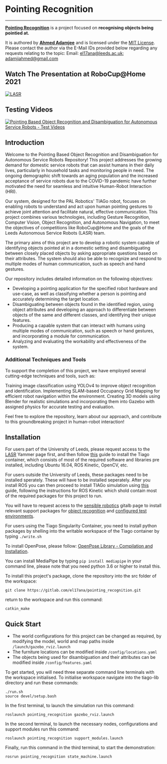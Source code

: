 
# Pointing Recognition
----------------- 

[**Pointing Recognition**](https://gitlab.com/el17ana/pointing_recognition) is a project focused on **recognising objects being pointied at.**

It is authored by [**Ahmed Adamjee**](https://www.linkedin.com/in/ahmedadamjee/) and is licensed under the [MIT License](https://gitlab.com/el17ana/pointing_recognition/-/blob/master/LICENSE).
Please contact the author via the E-Mail IDs provided below regarding any requests relating to the topic:
Email: [el17ana@leeds.ac.uk](mailto:el17ana@leeds.ac.uk); [adamjiahmed@gmail.com](mailto:adamjiahmed@gmail.com)

## Watch The Presentation at RoboCup@Home 2021

[![LASR
](http://i3.ytimg.com/vi/-IYFWRORLpc/hqdefault.jpg)](https://youtu.be/-IYFWRORLpc)

## Testing Videos

[![Pointing Based Object Recognition and Disambiguation for Autonomous Service Robots - Test Videos
](http://i3.ytimg.com/vi/1f78WHAk3IQ/hqdefault.jpg)](https://youtu.be/1f78WHAk3IQ)

## Introduction
Welcome to the Pointing Based Object Recognition and Disambiguation for Autonomous Service Robots Repository! This project addresses the growing demand for domestic service robots that can assist humans in their daily lives, particularly in household tasks and monitoring people in need. The ongoing demographic shift towards an aging population and the increased acceptance of service robots due to the COVID-19 pandemic have further motivated the need for seamless and intuitive Human-Robot Interaction (HRI).

Our system, designed for the PAL Robotics' TIAGo robot, focuses on enabling robots to understand and act upon human pointing gestures to achieve joint attention and facilitate natural, effective communication. This project combines various technologies, including Gesture Recognition, Computer Vision, Object Recognition, and Autonomous Navigation, to meet the objectives of competitions like RoboCup@Home and the goals of the Leeds Autonomous Service Robots (LASR) team.

The primary aims of this project are to develop a robotic system capable of identifying objects pointed at in a domestic setting and disambiguating between closely placed objects by asking appropriate questions based on their attributes. The system should also be able to recognize and respond to multiple modes of human communication, such as speech and hand gestures.

Our repository includes detailed information on the following objectives:

 - Developing a pointing application for the specified robot hardware and use-case, as well as classifying whether a person is pointing and accurately determining the target location.
 - Disambiguating between objects found in the identified region, using object attributes and developing an approach to differentiate between objects of the same and different classes, and identifying their unique features.
 - Producing a capable system that can interact with humans using multiple modes of communication, such as speech or hand gestures, and incorporating a module for communication.
 - Analyzing and evaluating the workability and effectiveness of the system.
 
### Additional Techniques and Tools
To support the completion of this project, we have employed several cutting-edge techniques and tools, such as:

Training image classification using YOLOv4 to improve object recognition and identification.
Implementing SLAM-based Occupancy Grid Mapping for efficient robot navigation within the environment.
Creating 3D models using Blender for realistic simulations and incorporating them into Gazebo with assigned physics for accurate testing and evaluation.

Feel free to explore the repository, learn about our approach, and contribute to this groundbreaking project in human-robot interaction!

## Installation

For users part of the University of Leeds, please request access to the [LASR](https://web.yammer.com/main/groups/eyJfdHlwZSI6Ikdyb3VwIiwiaWQiOiIxNjA0NDI1NyJ9/all) Yammer page first, and then follow [this](https://gitlab.com/el17ana/pointing_recognition/install_tiago_container) guide to install the Tiago container, which consists of most of the required software and libraries pre installed, including Ubuntu 16.04, ROS Kinetic, OpenCV, etc.

For users outside the University of Leeds, these packages need to be installed sperately. These will have to be installed seperately. After you install ROS you can then proceed to install TIAGo simulation using [this](http://wiki.ros.org/Robots/TIAGo/Tutorials/Installation/TiagoSimulation) guide, following the instructions for ROS Kinetic which shold contain most of the required packages for this project to run.

You will have to request access to the [sensible robotics](https://gitlab.com/sensible-robots) gitalb page to install relevant support packages for [object recognition](https://gitlab.com/sensible-robots/lasr_object_detection_yolo) and [configured test environments](https://gitlab.com/sensible-robots/custom_worlds/-/tree/for_pointing_recognition/).

For users using the Tiago Singularity Container, you need to install python packages by shelling into the writable workspace of the Tiago container by typing `./write.sh`

To install OpenPose, please follow: [OpenPose Library - Compilation and Installation](https://github.com/tramper2/openpose/blob/master/doc/installation.md).

You can install MediaPipe by typing `pip install mediapipe` in your command line, please note that you need python 3.6 or higher to install this.


To install this project's package, clone the repository into the src folder of the workspace:
```
git clone https://gitlab.com/el17ana/pointing_recognition.git
```
return to the workspace and run this command:
```
catkin_make
```

## Quick Start

 - The world configurations for this project can be changed as required,
   by modifying the model, world and map paths inside  `/launch/gazebo_rviz.launch`
 - The furniture locations can be modified inside `/config/locations.yaml`
 - The objects being used for disambiguation and their attributes can be modified inside `/config/features.yaml`

To get started, you will need three separate command line terminals with the workspace initialised.
To initialise workspace navigate into the tiago-lib directory and run these commands:
```
./run.sh
source devel/setup.bash
```
In the first terminal, to launch the simulation run this command:
```
roslaunch pointing_recognition gazebo_rviz.launch
```
In the second terminal, to launch the necessary nodes, configurations and support modules run this command:
```
roslaunch pointing_recognition support_modules.launch
```
Finally, run this command in the third terminal, to start the demonstration:
```
rosrun pointing_recognition state_machine.launch
```
